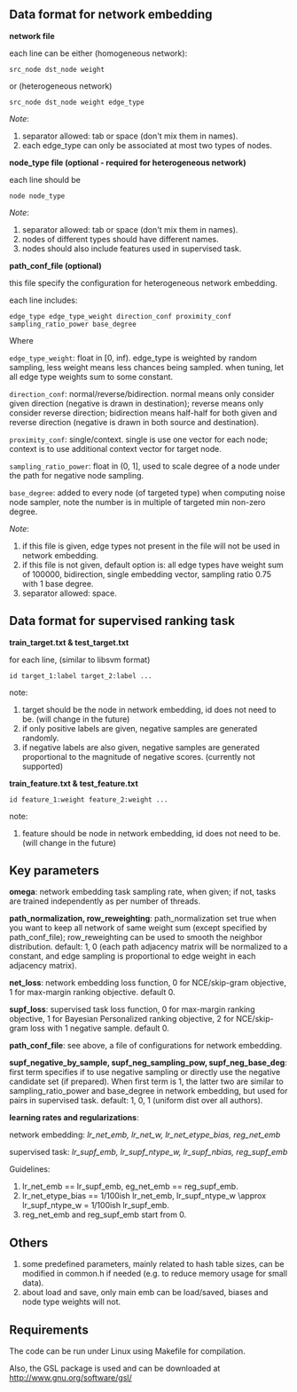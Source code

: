 
Data format for network embedding
-----------------
**network file**

each line can be either (homogeneous network):
```
src_node dst_node weight
```
or (heterogeneous network)
```
src_node dst_node weight edge_type
```

_Note_:

1. separator allowed: tab or space (don't mix them in names).
2. each edge_type can only be associated at most two types of nodes.

**node_type file (optional - required for heterogeneous network)**

each line should be
```
node node_type
```

_Note_:

1. separator allowed: tab or space (don't mix them in names).
2. nodes of different types should have different names.
3. nodes should also include features used in supervised task.

**path_conf_file (optional)**

this file specify the configuration for heterogeneous network embedding.

each line includes:

```
edge_type edge_type_weight direction_conf proximity_conf sampling_ratio_power base_degree
```

Where

```edge_type_weight```: float in [0, inf). edge_type is weighted by random sampling, less weight means less chances being sampled. when tuning, let all edge type weights sum to some constant.

```direction_conf```: normal/reverse/bidirection. normal means only consider given direction (negative is drawn in destination); reverse means only consider reverse direction; bidirection means half-half for both given and reverse direction (negative is drawn in both source and destination).

```proximity_conf```: single/context. single is use one vector for each node; context is to use additional context vector for target node.

```sampling_ratio_power```: float in (0, 1], used to scale degree of a node under the path for negative node sampling.

```base_degree```: added to every node (of targeted type) when computing noise node sampler, note the number is in multiple of targeted min non-zero degree.

_Note_:

1. if this file is given, edge types not present in the file will not be used in network embedding.
2. if this file is not given, default option is: all edge types have weight sum of 100000, bidirection, single embedding vector, sampling ratio 0.75 with 1 base degree.
3. separator allowed: space.

Data format for supervised ranking task
-----------------
**train_target.txt & test_target.txt**

for each line, (similar to libsvm format)

```
id target_1:label target_2:label ...
```

note:
1. target should be the node in network embedding, id does not need to be. (will change in the future)
2. if only positive labels are given, negative samples are generated randomly.
3. if negative labels are also given, negative samples are generated proportional to the magnitude of negative scores. (currently not supported)

**train_feature.txt & test_feature.txt**

```
id feature_1:weight feature_2:weight ...
```

note:
1. feature should be node in network embedding, id does not need to be. (will change in the future)

Key parameters
---------------

**omega**: network embedding task sampling rate, when given; if not, tasks are trained independently as per number of threads.

**path_normalization, row_reweighting**: path_normalization set true when you want to keep all network of same weight sum (except specified by path_conf_file); row_reweighting can be used to smooth the neighbor distribution. default: 1, 0 (each path adjacency matrix will be normalized to a constant, and edge sampling is proportional to edge weight in each adjacency matrix).

**net_loss**: network embedding loss function, 0 for NCE/skip-gram objective, 1 for max-margin ranking objective. default 0.

**supf_loss**: supervised task loss function, 0 for max-margin ranking objective, 1 for Bayesian Personalized ranking objective, 2 for NCE/skip-gram loss with 1 negative sample. default 0.

**path_conf_file**: see above, a file of configurations for network embedding.

**supf_negative_by_sample, supf_neg_sampling_pow, supf_neg_base_deg**: first term specifies if to use negative sampling or directly use the negative candidate set (if prepared). When first term is 1, the latter two are similar to sampling_ratio_power and base_degree in network embedding, but used for pairs in supervised task. default: 1, 0, 1 (uniform dist over all authors).

**learning rates and regularizations**:

network embedding: *lr_net_emb, lr_net_w, lr_net_etype_bias, reg_net_emb*

supervised task: *lr_supf_emb, lr_supf_ntype_w, lr_supf_nbias, reg_supf_emb*

Guidelines:
1. lr_net_emb == lr_supf_emb, eg_net_emb == reg_supf_emb.
2. lr_net_etype_bias == 1/100ish lr_net_emb, lr_supf_ntype_w \approx lr_supf_ntype_w = 1/100ish lr_supf_emb.
3. reg_net_emb and reg_supf_emb start from 0.

Others
----------------------
1. some predefined parameters, mainly related to hash table sizes, can be modified in common.h if needed (e.g. to reduce memory usage for small data).
2. about load and save, only main emb can be load/saved, biases and node type weights will not.

Requirements
-----------------
The code can be run under Linux using Makefile for compilation.

Also, the GSL package is used and can be downloaded at
http://www.gnu.org/software/gsl/

